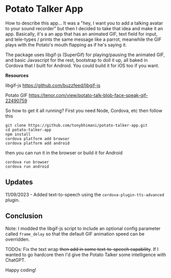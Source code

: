 # Potato Talker App
How to describe this app... It was a "hey, I want you to add a talking avatar to your sound recorder" but then I decided to take that idea and make it an app. Basically, it's a an app that has an animated GIF, text field for input, and tele-types / prints the same message like a parrot, meanwhile the GIF plays with the Potato's mouth flapping as if he's saying it.

The package uses libgif-js (SuperGif) for playing/pausing the animated GIF, and basic Javascript for the rest, bootstrap to doll it up, all baked in Cordova that I built for Android. You could build it for iOS too if you want.

**Resources**

libgif-js
https://github.com/buzzfeed/libgif-js

Potato GIF
https://tenor.com/view/potato-talk-blob-face-speak-gif-22490759

So how to get it all running? First you need Node, Cordova, etc then follow this
```
git clone https://github.com/tonybhimani/potato-talker-app.git
cd potato-talker-app
npm install
cordova platform add browser
cordova platform add android
```

then you can run it in the browser or build it for Android

```
cordova run browser
cordova run android
```

## Updates

11/09/2023 - Added text-to-speech using the `cordova-plugin-tts-advanced` plugin.

## Conclusion

Note: I modded the libgif-js script to include an optional config parameter called `frame_delay` so that the default GIF animation speed can be overridden.

TODOs: Fix the text wrap ~~then add in some text-to-speech capability~~. If I wanted to go hardcore then I'd give the Potato Talker some intelligence with ChatGPT.

Happy coding!